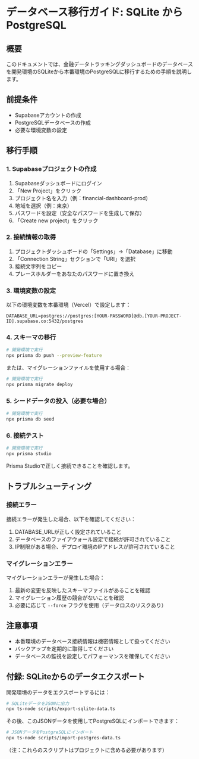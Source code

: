 # データベース移行ガイド: SQLite から PostgreSQL

## 概要

このドキュメントでは、金融データトラッキングダッシュボードのデータベースを開発環境のSQLiteから本番環境のPostgreSQLに移行するための手順を説明します。

## 前提条件

- Supabaseアカウントの作成
- PostgreSQLデータベースの作成
- 必要な環境変数の設定

## 移行手順

### 1. Supabaseプロジェクトの作成

1. Supabaseダッシュボードにログイン
2. 「New Project」をクリック
3. プロジェクト名を入力（例：financial-dashboard-prod）
4. 地域を選択（例：東京）
5. パスワードを設定（安全なパスワードを生成して保存）
6. 「Create new project」をクリック

### 2. 接続情報の取得

1. プロジェクトダッシュボードの「Settings」→「Database」に移動
2. 「Connection String」セクションで「URI」を選択
3. 接続文字列をコピー
4. プレースホルダーをあなたのパスワードに置き換え

### 3. 環境変数の設定

以下の環境変数を本番環境（Vercel）で設定します：

```
DATABASE_URL=postgres://postgres:[YOUR-PASSWORD]@db.[YOUR-PROJECT-ID].supabase.co:5432/postgres
```

### 4. スキーマの移行

```bash
# 開発環境で実行
npx prisma db push --preview-feature
```

または、マイグレーションファイルを使用する場合：

```bash
# 開発環境で実行
npx prisma migrate deploy
```

### 5. シードデータの投入（必要な場合）

```bash
# 開発環境で実行
npx prisma db seed
```

### 6. 接続テスト

```bash
# 開発環境で実行
npx prisma studio
```

Prisma Studioで正しく接続できることを確認します。

## トラブルシューティング

### 接続エラー

接続エラーが発生した場合、以下を確認してください：

1. DATABASE_URLが正しく設定されていること
2. データベースのファイアウォール設定で接続が許可されていること
3. IP制限がある場合、デプロイ環境のIPアドレスが許可されていること

### マイグレーションエラー

マイグレーションエラーが発生した場合：

1. 最新の変更を反映したスキーマファイルがあることを確認
2. マイグレーション履歴の競合がないことを確認
3. 必要に応じて `--force` フラグを使用（データロスのリスクあり）

## 注意事項

- 本番環境のデータベース接続情報は機密情報として扱ってください
- バックアップを定期的に取得してください
- データベースの監視を設定してパフォーマンスを確保してください

## 付録: SQLiteからのデータエクスポート

開発環境のデータをエクスポートするには：

```bash
# SQLiteデータをJSONに出力
npx ts-node scripts/export-sqlite-data.ts
```

その後、このJSONデータを使用してPostgreSQLにインポートできます：

```bash
# JSONデータをPostgreSQLにインポート
npx ts-node scripts/import-postgres-data.ts
```

（注：これらのスクリプトはプロジェクトに含める必要があります） 